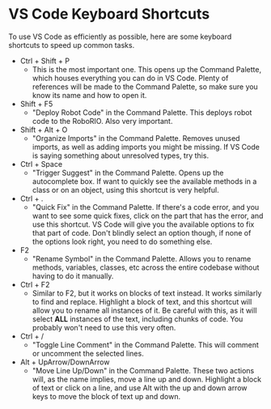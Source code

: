 VS Code Keyboard Shortcuts
===
To use VS Code as efficiently as possible, here are some keyboard shortcuts to speed up common tasks.

- Ctrl + Shift + P
	- This is the most important one. This opens up the Command Palette, which houses everything you can do in VS Code. Plenty of references will be made to the Command Palette, so make sure you know its name and how to open it.
- Shift + F5
	- "Deploy Robot Code" in the Command Palette. This deploys robot code to the RoboRIO. Also very important.
- Shift + Alt + O
	- "Organize Imports" in the Command Palette. Removes unused imports, as well as adding imports you might be missing. If VS Code is saying something about unresolved types, try this.
- Ctrl + Space
	- "Trigger Suggest" in the Command Palette. Opens up the autocomplete box. If want to quickly see the available methods in a class or on an object, using this shortcut is very helpful.
- Ctrl + .
	- "Quick Fix" in the Command Palette. If there's a code error, and you want to see some quick fixes, click on the part that has the error, and use this shortcut. VS Code will give you the available options to fix that part of code. Don't blindly select an option though, if none of the options look right, you need to do something else.
- F2
	- "Rename Symbol" in the Command Palette. Allows you to rename methods, variables, classes, etc across the entire codebase without having to do it manually.
- Ctrl + F2
	- Similar to F2, but it works on blocks of text instead. It works similarly to find and replace. Highlight a block of text, and this shortcut will allow you to rename all instances of it. Be careful with this, as it will select **ALL** instances of the text, including chunks of code. You probably won't need to use this very often.
- Ctrl + /
	- "Toggle Line Comment" in the Command Palette. This will comment or uncomment the selected lines.
- Alt + UpArrow/DownArrow
	- "Move Line Up/Down" in the Command Palette. These two actions will, as the name implies, move a line up and down. Highlight a block of text or click on a line, and use Alt with the up and down arrow keys to move the block of text up and down. 
